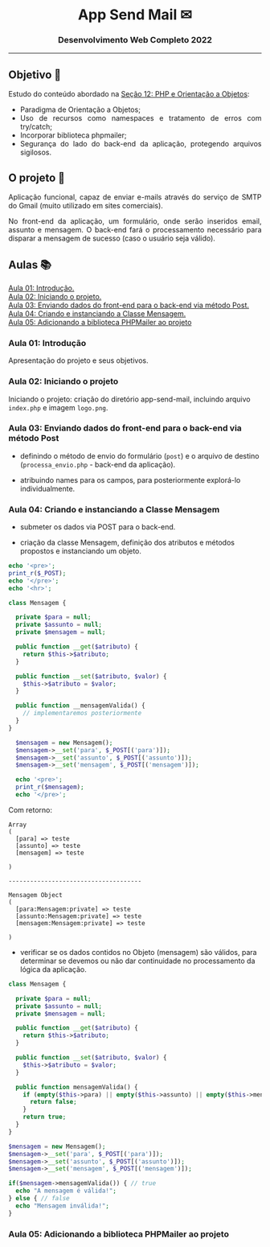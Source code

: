 <div align="center">
<h1>App Send Mail ✉</h1>
<h3>Desenvolvimento Web Completo 2022</h3>
</div>

---

<div id="aula01" align= "justify">
<h2>Objetivo 🎯</h2>

Estudo do conteúdo abordado na [Seção 12: PHP e Orientação a Objetos](https://github.com/monicaquintal/estudandoPHP-orientacao-a-objetos):

- Paradigma de Orientação a Objetos;
- Uso de recursos como namespaces e tratamento de erros com try/catch;
- Incorporar biblioteca phpmailer;
- Segurança do lado do back-end da aplicação, protegendo arquivos sigilosos.

<h2>O projeto 💭</h2>

Aplicação funcional, capaz de enviar e-mails através do serviço de SMTP do Gmail (muito utilizado em sites comerciais).

No front-end da aplicação, um formulário, onde serão inseridos email, assunto e mensagem. O back-end fará o processamento necessário para disparar a mensagem de sucesso (caso o usuário seja válido).

<h2>Aulas 📚</h2>

<a href="#aula01">Aula 01: Introdução.</a><br>
<a href="#aula02">Aula 02: Iniciando o projeto.</a><br>
<a href="#aula03">Aula 03: Enviando dados do front-end para o back-end via método Post.</a><br>
<a href="#aula04">Aula 04: Criando e instanciando a Classe Mensagem.</a><br>
<a href="#aula05">Aula 05: Adicionando a biblioteca PHPMailer ao projeto</a><br>



</div>

<div>
<h3>Aula 01: Introdução</h3>
</div>

Apresentação do projeto e seus objetivos.

<div id="aula02">
<h3>Aula 02: Iniciando o projeto</h3>
</div>

Iniciando o projeto: criação do diretório app-send-mail, incluindo arquivo `index.php` e imagem `logo.png`.

<div id="aula03">
<h3>Aula 03: Enviando dados do front-end para o back-end via método Post</h3>
</div>

- definindo o método de envio do formulário (`post`) e o arquivo de destino (`processa_envio.php` - back-end da aplicação).

- atribuindo names para os campos, para posteriormente explorá-lo individualmente.

<div id="aula04">
<h3>Aula 04: Criando e instanciando a Classe Mensagem</h3>
</div>

- submeter os dados via POST para o back-end.

- criação da classe Mensagem, definição dos atributos e métodos propostos e instanciando um objeto.

~~~php
echo '<pre>';
print_r($_POST);
echo '</pre>';
echo '<hr>';

class Mensagem {

  private $para = null;
  private $assunto = null;
  private $mensagem = null;

  public function __get($atributo) {
    return $this->$atributo;
  }

  public function __set($atributo, $valor) {
    $this->$atributo = $valor;
  }

  public function __mensagemValida() {
    // implementaremos posteriormente
  }
}

  $mensagem = new Mensagem();
  $mensagem->__set('para', $_POST[('para')]);
  $mensagem->__set('assunto', $_POST[('assunto')]);
  $mensagem->__set('mensagem', $_POST[('mensagem')]);

  echo '<pre>';
  print_r($mensagem);
  echo '</pre>';
  ~~~

  Com retorno:

  ~~~
Array
(
    [para] => teste
    [assunto] => teste
    [mensagem] => teste

)

-------------------------------------

Mensagem Object
(
    [para:Mensagem:private] => teste
    [assunto:Mensagem:private] => teste
    [mensagem:Mensagem:private] => teste

)
  ~~~

- verificar se os dados contidos no Objeto (mensagem) são válidos, para determinar se devemos ou não dar continuidade no processamento da lógica da aplicação.

~~~php
class Mensagem {

  private $para = null;
  private $assunto = null;
  private $mensagem = null;

  public function __get($atributo) {
    return $this->$atributo;
  }

  public function __set($atributo, $valor) {
    $this->$atributo = $valor;
  }

  public function mensagemValida() {
    if (empty($this->para) || empty($this->assunto) || empty($this->mensagem)) { 
      return false;
    }
    return true;
  }
}

$mensagem = new Mensagem();
$mensagem->__set('para', $_POST[('para')]);
$mensagem->__set('assunto', $_POST[('assunto')]);
$mensagem->__set('mensagem', $_POST[('mensagem')]);

if($mensagem->mensagemValida()) { // true
  echo "A mensagem é válida!";
} else { // false
  echo "Mensagem inválida!";
}
~~~

<div id="aula05">
<h3>Aula 05: Adicionando a biblioteca PHPMailer ao projeto</h3>
</div>